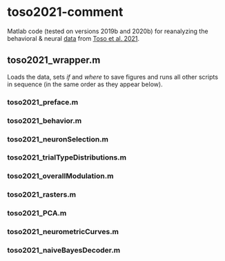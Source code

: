 # toso2021-comment

Matlab code (tested on versions 2019b and 2020b) for reanalyzing the behavioral & neural [data](https://data.mendeley.com/datasets/wp9h39kbtv/2) from [Toso et al. 2021](https://doi.org/10.1016/j.neuron.2021.08.020).

## toso2021_wrapper.m  
Loads the data, sets *if* and *where* to save figures and runs all other scripts in sequence (in the same order as they appear below).

### toso2021_preface.m

### toso2021_behavior.m

### toso2021_neuronSelection.m

### toso2021_trialTypeDistributions.m

### toso2021_overallModulation.m

### toso2021_rasters.m

### toso2021_PCA.m

### toso2021_neurometricCurves.m

### toso2021_naiveBayesDecoder.m
